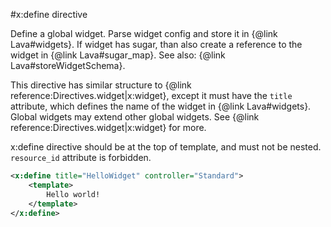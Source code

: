 
#x:define directive

<script type="lavabuild/eval">result = global.LavaBuild.generateDirectiveInfoBox('define');</script>

Define a global widget. Parse widget config and store it in {@link Lava#widgets}.
If widget has sugar, than also create a reference to the widget in {@link Lava#sugar_map}.
See also: {@link Lava#storeWidgetSchema}.

This directive has similar structure to {@link reference:Directives.widget|x:widget},
except it must have the `title` attribute, which defines the name of the widget in {@link Lava#widgets}.
Global widgets may extend other global widgets. See {@link reference:Directives.widget|x:widget} for more.

x:define directive should be at the top of template, and must not be nested.
`resource_id` attribute is forbidden.

```xml
<x:define title="HelloWidget" controller="Standard">
	<template>
		Hello world!
	</template>
</x:define>
```

